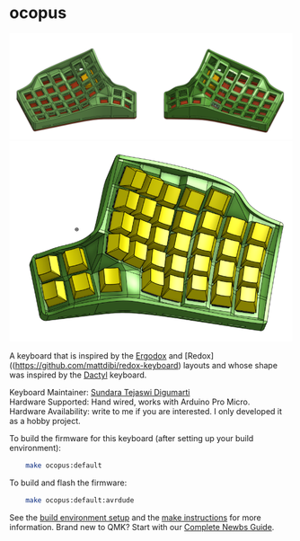 # ocopus

![ocopus](twohand.png)
![ocopus_onehanf](onehand.png)

A keyboard that is inspired by the [Ergodox](https://www.ergodox.io/) and [Redox]((https://github.com/mattdibi/redox-keyboard) layouts and whose shape was inspired by the [Dactyl](https://github.com/adereth/dactyl-keyboard) keyboard.

Keyboard Maintainer: [Sundara Tejaswi Digumarti](https://github.com/tejaswid)  
Hardware Supported: Hand wired, works with Arduino Pro Micro.  
Hardware Availability: write to me if you are interested. I only developed it as a hobby project.  

To build the firmware for this keyboard (after setting up your build environment):

```sh
    make ocopus:default
```

To build and flash the firmware:

```sh
	make ocopus:default:avrdude
```

See the [build environment setup](https://docs.qmk.fm/#/getting_started_build_tools) and the [make instructions](https://docs.qmk.fm/#/getting_started_make_guide) for more information. Brand new to QMK? Start with our [Complete Newbs Guide](https://docs.qmk.fm/#/newbs).
